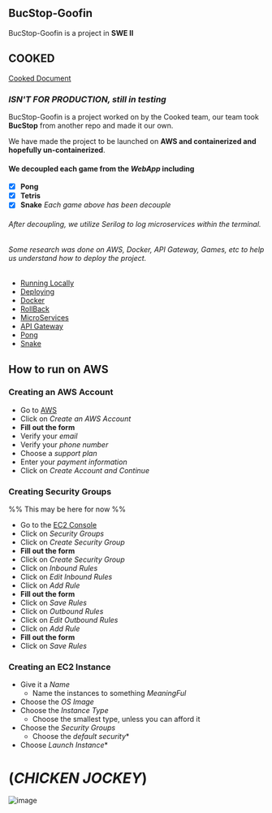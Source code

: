 ## BucStop-Goofin 
BucStop-Goofin is a project in __SWE II__
## __COOKED__
[Cooked Document](https://docs.google.com/document/d/1pb71CN0g1qTX_UeYtdQbtx5hV6SlRyxDWjgN2buedjY/edit?tab=t.0) 
### *ISN'T FOR PRODUCTION, still in __testing__*
BucStop-Goofin is a project worked on by the Cooked team, 
our team took __BucStop__ from another repo and made it our own.

We have made the project to be launched on __AWS and containerized and hopefully un-containerized__. 
#### We decoupled each game from the _WebApp_ including 
- [x]  __Pong__
- [x]  __Tetris__
- [x]  __Snake__
 *Each game above has been decouple* 
###### After decoupling, we utilize *Serilog* to log microservices within the terminal.

###### Some research was done on *AWS*, *Docker*, *API Gateway*, Games, etc to help us understand how to deploy the project.
- [Running Locally](https://docs.google.com/document/d/1gfUpjZNfqWyv1ohUW1IaS8fOhXp0hOx6tFQVXBADa8Q/edit?tab=t.0#heading=h.i67lbvpl08r4) 
- [Deploying](https://docs.google.com/document/d/1vDSmWI5piwHRP1R2fOEEBvh1zYa7jaa6UImI4XudnF4/edit?tab=t.0) 
- [Docker](https://docs.google.com/document/d/1_GlCmkd07uP36IxxsrnldZhiv-XDSLKP3EsULuhrdZw/edit?tab=t.0) 
- [RollBack](https://docs.google.com/document/d/11LTixLWicBxM4XUPWyNRi4D5uFsL58xRFvQ-kOm0b9s/edit?tab=t.0) 
- [MicroServices](https://docs.google.com/document/d/1614BGhXJ8EkGg9p286xH0KazdWtSf83aGFW192Is-DI/edit?tab=t.0) 
- [API Gateway](https://docs.google.com/document/d/1m4LJcpHr9dqxSf33VF9SAhiMYU3Rd17kk7AoJd5ukFE/edit?tab=t.0) 
- [Pong](https://docs.google.com/document/d/1p3vGfpwckIeig31hPE6NhEbn-q6HuiRuU59Wvp2wYyw/edit?tab=t.0) 
- [Snake](https://docs.google.com/document/d/10CIT4dCT5HjELWwAzcDBQZmu4N5H0FfeM87feEdGc6w/edit?tab=t.0) 
## How to run on AWS
### Creating an AWS Account
- Go to [AWS](https://aws.amazon.com/)
- Click on *Create an AWS Account*
- __Fill out the form__
- Verify your *email*
- Verify your *phone number*
- Choose a *support plan*
- Enter your *payment information*
- Click on *Create Account and Continue*

### Creating Security Groups
%% This may be here for now %%
- Go to the [EC2 Console](https://console.aws.amazon.com/ec2/v2/home)
- Click on *Security Groups*
- Click on *Create Security Group*
- __Fill out the form__
- Click on *Create Security Group*
- Click on *Inbound Rules*
- Click on *Edit Inbound Rules*
- Click on *Add Rule*
- __Fill out the form__
- Click on *Save Rules*
- Click on *Outbound Rules*
- Click on *Edit Outbound Rules*
- Click on *Add Rule*
- __Fill out the form__
- Click on *Save Rules*
### Creating an EC2 Instance
- Give it a *Name*
	- Name the instances to something *MeaningFul*	
- Choose the *OS Image* 
- Choose the *Instance Type*
	- Choose the smallest type, unless you can afford it
- Choose the *Security Groups*
	- Choose the *default security**
- Choose *Launch Instance**

# (*__CHICKEN JOCKEY__*)
![image](https://i.kym-cdn.com/entries/icons/facebook/000/053/364/chicken-jockey.jpg)